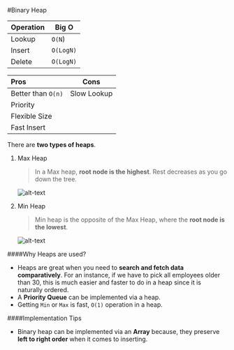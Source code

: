 #Binary Heap

| Operation     | Big O      |
|:--------------|-----------|
| Lookup        | `O(N`) |
| Insert        | `O(LogN)` |
| Delete        | `O(LogN)` |

| Pros                    | Cons               |
|:------------------------|--------------------|
| Better than `O(n)`        | Slow Lookup      |
| Priority                |                    |
| Flexible Size           |                    |
| Fast Insert             |                    |

There are **two types of heaps**.
1. Max Heap
   >In a Max heap, **root node is the highest**. Rest decreases as you go down the tree.

    ![alt-text](https://media.geeksforgeeks.org/wp-content/uploads/MaxHeap.png "Max Heap")
   
2. Min Heap
   >Min heap is the opposite of the Max Heap, where the **root node is the lowest**.

    ![alt-text](   https://1.bp.blogspot.com/-vG4b9IvVjPQ/XayDS_dQzrI/AAAAAAAAAjU/K8wSt3NGRAM2pcnbCEMu1F2bRAxGRSrzwCEwYBhgL/s320/min-heap-1.PNG "Min Heap")

####Why Heaps are used?

* Heaps are great when you need to **search and fetch data comparatively**. For an instance, if we have to pick all employees older than 30, this is much easier and faster to do in a heap since it is naturally ordered.
* A **Priority Queue** can be implemented via a heap.
* Getting `Min` or `Max` is fast, `O(1)` operation in a heap.

####Implementation Tips

* Binary heap can be implemented via an **Array** because, they preserve **left to right order** when it comes to inserting.

